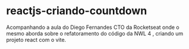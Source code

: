 # reactjs-criando-countdown
Acompanhando a aula do Diego Fernandes CTO da Rocketseat onde o mesmo aborda sobre o refatoramento do código da NWL 4 , criando um projeto react com o vite.
